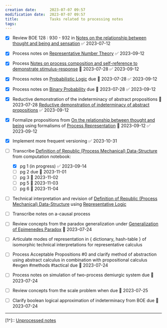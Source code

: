 ```yaml
---
creation date:		2023-07-07 09:57
modification date:	2023-07-07 09:57
title: 				Tasks related to processing notes
tags:
---
```

- [x] Review  BOE 128 : 930 - 932 in [Notes on the relationship between thought and being and sensation](Notes%20on%20the%20relationship%20between%20thought%20and%20being%20and%20sensation.md) ✅ 2023-07-12
- [x] Process notes on [Representative Number Theory](Representative%20Number%20Theory.md) ✅ 2023-09-12
- [x] Process [Notes on process composition and self-reference to demonstrate stimulus-response](Notes%20on%20process%20composition%20and%20self-reference%20to%20demonstrate%20stimulus-response.md) 📅 2023-07-28 ✅ 2023-09-12
- [x] Process notes on [Probabilistic Logic](Probabilistic%20Logic.md) due 📅 2023-07-28 ✅ 2023-09-12
- [x] Process notes on [Binary Probability](Binary%20Probability.md) due 📅 2023-07-28 ✅ 2023-09-12
- [x] Reductive demonstration of the indeterminacy of abstract propositions 📅 2023-07-28 [Reductive demonstration of indeterminacy of abstract propositions](Reductive%20demonstration%20of%20indeterminacy%20of%20abstract%20propositions.md) ✅ 2023-09-12
- [x] Formalize propositions from [On the relationship between thought and being](On%20the%20relationship%20between%20thought%20and%20being.md) using formalisms of [Process Representation](Process%20Representation.md) 📅 2023-09-12 ✅ 2023-09-12
- [x] Implement more frequent versioning ✅ 2023-10-31
- [ ] Transcribe [Definition of Republic (Process Mechanical) Data-Structure](Definition%20of%20Republic%20(Process%20Mechanical)%20Data-Structure.md) from computation notebook:
	- [x] pg 1 (in progress) ✅ 2023-09-14
	- [ ] pg 2 due 📅 2023-11-01
	- [ ] pg 3 📅 2023-11-02 
	- [ ] pg 5 📅 2023-11-03
	- [ ] pg 6 📅 2023-11-04
- [ ] Technical interpretation and revision of [Definition of Republic (Process Mechanical) Data-Structure](Definition%20of%20Republic%20(Process%20Mechanical)%20Data-Structure.md) using [Representative Logic](Representative%20Logic.md)

- [ ] Transcribe notes on a-causal process
- [ ] Review concepts from the paradox generalization under [Generalization of Epimenedes Paradox](Generalization%20of%20Epimenedes%20Paradox.md) 📅 2023-07-24
- [ ] Articulate modes of representation in { dictionary, hash-table } of isomorphic technical interpretations for representative calculus

- [ ] Process Acceptable Propositions #0 and clarify method of abstraction using abstract calculus in combination with propositional calculus #evgen #methods #tactical due 📅 2023-07-24 
- [ ] Process notes on simulation of two-process demiurgic system due 📅 2023-07-24 
- [ ] Review concepts from the scale problem when due 📅  2023-07-25 
- [ ] Clarify boolean logical approximation of indeterminacy from BOE due 📅 2023-07-24 
---
[1^]:: [Unprocessed notes](Unprocessed%20notes.md)